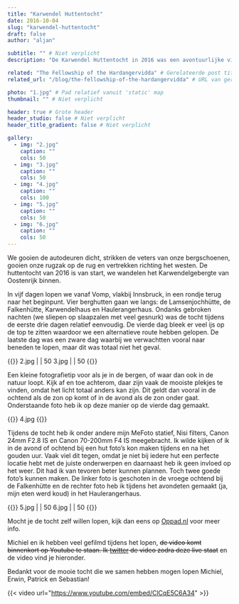 ```yaml
---
title: "Karwendel Huttentocht"
date: 2016-10-04
slug: "karwendel-huttentocht"
draft: false
author: "aljan"

subtitle: "" # Niet verplicht
description: "De Karwendel Huttentocht in 2016 was een avontuurlijke vijfdaagse wandeltocht door het Oostenrijkse gebergte. We sliepen in berghutten en ontdekten prachtige foto-plekken. Een zware, maar schitterende ervaring!" # Niet verplicht

related: "The Fellowship of the Hardangervidda" # Gerelateerde post titel
related_url: "/blog/the-fellowship-of-the-hardangervidda" # URL van gerelateerde post

photo: "1.jpg" # Pad relatief vanuit 'static' map
thumbnail: "" # Niet verplicht

header: true # Grote header
header_studio: false # Niet verplicht
header_title_gradient: false # Niet verplicht

gallery:
  - img: "2.jpg"
    caption: ""
    cols: 50
  - img: "3.jpg"
    caption: ""
    cols: 50
  - img: "4.jpg"
    caption: ""
    cols: 100
  - img: "5.jpg"
    caption: ""
    cols: 50
  - img: "6.jpg"
    caption: ""
    cols: 50
---
```


We gooien de autodeuren dicht, strikken de veters van onze bergschoenen, gooien onze rugzak op de rug en vertrekken richting het westen. De huttentocht van 2016 is van start, we wandelen het Karwendelgebergte van Oostenrijk binnen.

In vijf dagen lopen we vanaf Vomp, vlakbij Innsbruck, in een rondje terug naar het beginpunt. Vier berghutten gaan we langs: de Lamsenjochhütte, de Falkenhütte, Karwendelhaus en Haulerangerhaus. Ondanks gebroken nachten (we sliepen op slaapzalen met veel gesnurk) was de tocht tijdens de eerste drie dagen relatief eenvoudig. De vierde dag bleek er veel ijs op de top te zitten waardoor we een alternatieve route hebben gelopen. De laatste dag was een zware dag waarbij we verwachtten vooral naar beneden te lopen, maar dit was totaal niet het geval.

{{<photos>}}
2.jpg | | 50
3.jpg | | 50
{{</photos>}}

Een kleine fotografietip voor als je in de bergen, of waar dan ook in de natuur loopt. Kijk af en toe achterom, daar zijn vaak de mooiste plekjes te vinden, omdat het licht totaal anders kan zijn. Dit geldt dan vooral in de ochtend als de zon op komt of in de avond als de zon onder gaat. Onderstaande foto heb ik op deze manier op de vierde dag gemaakt.

{{<photos>}}
4.jpg
{{</photos>}}

Tijdens de tocht heb ik onder andere mijn MeFoto statief, Nisi filters, Canon 24mm F2.8 IS en Canon 70-200mm F4 IS meegebracht. Ik wilde kijken of ik in de avond of ochtend bij een hut foto’s kon maken tijdens en na het gouden uur. Vaak viel dit tegen, omdat je niet bij iedere hut een perfecte locatie hebt met de juiste onderwerpen en daarnaast heb ik geen invloed op het weer. Dit had ik van tevoren beter kunnen plannen. Toch twee goede foto’s kunnen maken. De linker foto is geschoten in de vroege ochtend bij de Falkenhütte en de rechter foto heb ik tijdens het avondeten gemaakt (ja, mijn eten werd koud) in het Haulerangerhaus.

{{<photos>}}
5.jpg | | 50
6.jpg | | 50
{{</photos>}}

Mocht je de tocht zelf willen lopen, kijk dan eens op [Oppad.nl](http://www.oppad.nl/?bestemming=huttentocht-karwendel) voor meer info.

Michiel en ik hebben veel gefilmd tijdens het lopen, ~~de video komt binnenkort op Youtube te staan. Ik [twitter](https://twitter.com/aljanscholtens) de video zodra deze live staat~~ en de video vind je hieronder.

Bedankt voor de mooie tocht die we samen hebben mogen lopen Michiel, Erwin, Patrick en Sebastian!

{{< video url="https://www.youtube.com/embed/ClCqE5C6A34" >}}
